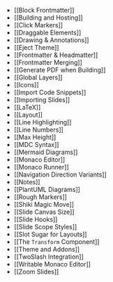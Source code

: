 - [[Block Frontmatter]]
- [[Building and Hosting]]
- [[Click Markers]]
- [[Draggable Elements]]
- [[Drawing & Annotations]]
- [[Eject Theme]]
- [[Frontmatter & Headmatter]]
- [[Frontmatter Merging]]
- [[Generate PDF when Building]]
- [[Global Layers]]
- [[Icons]]
- [[Import Code Snippets]]
- [[Importing Slides]]
- [[LaTeX]]
- [[Layout]]
- [[Line Highlighting]]
- [[Line Numbers]]
- [[Max Height]]
- [[MDC Syntax]]
- [[Mermaid Diagrams]]
- [[Monaco Editor]]
- [[Monaco Runner]]
- [[Navigation Direction Variants]]
- [[Notes]]
- [[PlantUML Diagrams]]
- [[Rough Markers]]
- [[Shiki Magic Move]]
- [[Slide Canvas Size]]
- [[Slide Hooks]]
- [[Slide Scope Styles]]
- [[Slot Sugar for Layouts]]
- [[The `Transform` Component]]
- [[Theme and Addons]]
- [[TwoSlash Integration]]
- [[Writable Monaco Editor]]
- [[Zoom Slides]]